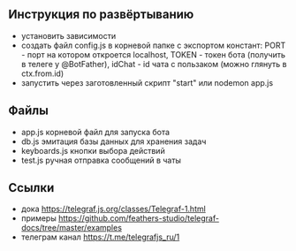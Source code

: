## Инструкция по развёртыванию
- установить зависимости
- создать файл config.js в корневой папке с экспортом констант: PORT - порт на котором откроется localhost, TOKEN - токен бота (получить в телеге у @BotFather), idChat - id чата с пользаком (можно глянуть в ctx.from.id)
- запустить через заготовленный скрипт "start" или nodemon app.js 

## Файлы
- app.js корневой файл для запуска бота
- db.js эмитация базы данных для хранения задач
- keyboards.js кнопки выбора действий
- test.js ручная отправка сообщений в чаты

## Ссылки
- дока https://telegraf.js.org/classes/Telegraf-1.html
- примеры https://github.com/feathers-studio/telegraf-docs/tree/master/examples
- телеграм канал https://t.me/telegrafjs_ru/1
